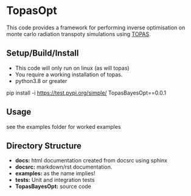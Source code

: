 # TopasOpt


This code provides a framework for performing inverse optimisation on monte carlo radiation transpoty 
simulations using [TOPAS](https://www.google.com/search?channel=fs&client=ubuntu&q=topas+MC).

## Setup/Build/Install

- This code will only run on linux (as will topas)
- You require a working installation of topas.
- python3.8 or greater

pip install -i https://test.pypi.org/simple/ TopasBayesOpt==0.0.1

## Usage

see the examples folder for worked examples

## Directory Structure

- **docs:** html documentation created from docsrc using sphinx
- **docsrc:** markdown/rst documentation.
- **examples:** as the name implies!
- **tests:** Unit and integration tests
- **TopasBayesOpt:** source code







